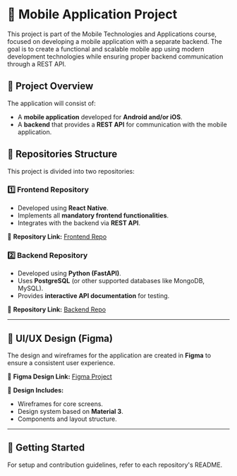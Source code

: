 # 📱 Mobile Application Project
This project is part of the Mobile Technologies and Applications course, focused on developing a mobile application with a separate backend. The goal is to create a functional and scalable mobile app using modern development technologies while ensuring proper backend communication through a REST API.

## 📌 Project Overview
The application will consist of:

- A **mobile application** developed for **Android and/or iOS**.
- A **backend** that provides a **REST API** for communication with the mobile application.

## 📂 Repositories Structure
This project is divided into two repositories:

### 1️⃣ **Frontend Repository**
- Developed using **React Native**.
- Implements all **mandatory frontend functionalities**.
- Integrates with the backend via **REST API**.

🔗 **Repository Link:** [Frontend Repo](https://github.com/your-org/frontend)

### 2️⃣ **Backend Repository**
- Developed using **Python (FastAPI)**.
- Uses **PostgreSQL** (or other supported databases like MongoDB, MySQL).
- Provides **interactive API documentation** for testing.

🔗 **Repository Link:** [Backend Repo](https://github.com/your-org/backend)

---

## 🎨 UI/UX Design (Figma)
The design and wireframes for the application are created in **Figma** to ensure a consistent user experience.

🔗 **Figma Design Link:** [Figma Project](https://www.figma.com/design/bgWJU4vmLcKdq6448wBSAU/MTAA-APP-MD3?node-id=59796-555&p=f&t=PRIzeDSWE4dFbi6p-0)

📌 **Design Includes:**
- Wireframes for core screens.
- Design system based on **Material 3**.
- Components and layout structure.

---

## 🚀 Getting Started
For setup and contribution guidelines, refer to each repository's README.

